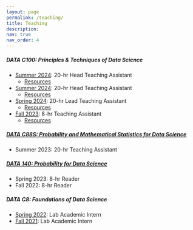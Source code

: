 ```yaml
---
layout: page
permalink: /teaching/
title: Teaching
description: 
nav: true
nav_order: 4
---
```


##### DATA C100: Principles & Techniques of Data Science
- [Summer 2024](https://ds100.org/fa24/): 20-hr Head Teaching Assistant
    - [Resources](https://drive.google.com/drive/folders/1P6Boglcxkr4M2X4IYyl73W1Iz6gFITy0?usp=sharing)
- [Summer 2024](https://ds100.org/su24/): 20-hr Head Teaching Assistant
    - [Resources](https://drive.google.com/drive/folders/1fs08ylJc-TdTzgg1mu5lpyWG1YoMU6pt?usp=sharing)
- [Spring 2024](https://ds100.org/sp24/): 20-hr Lead Teaching Assistant
    - [Resources](https://drive.google.com/drive/folders/1qZPokiow5qt9c7pWI_FKY8rIHVfh_jOE?usp=sharing)
- [Fall 2023](https://ds100.org/fa23/): 8-hr Teaching Assistant
    - [Resources](https://drive.google.com/drive/folders/1B6KC8f106Gwi0S5DdUlwtb3wzxqB-dDs?usp=drive_link)

##### [DATA C88S: Probability and Mathematical Statistics for Data Science](http://stat88.org/)
- Summer 2023: 20-hr Teaching Assistant

##### [DATA 140: Probability for Data Science](http://prob140.org/)
- Spring 2023: 8-hr Reader
- Fall 2022: 8-hr Reader

##### DATA C8: Foundations of Data Science
- [Spring 2022](http://www.data8.org/sp22/): Lab Academic Intern
- [Fall 2021](http://www.data8.org/fa21/): Lab Academic Intern

<!-- <br>
<br>

#### Resources/Notes/Cheatsheets
<br>

##### COMPSCI 70: Discrete Mathematics and Probability Theory
- [Midterm Cheatsheet](https://drive.google.com/file/d/1shgey92ZXkBadddyvAVF2BtgISZXW3mS/view?usp=drive_link)
- [Final Cheatsheet](https://drive.google.com/file/d/1R-xTpL1NenZ3OQTjb6k2X07nF40QEiqm/view?usp=drive_link)
    - Notes taken from the notes on the [CS70 website](https://www.sp22.eecs70.org/) -->





